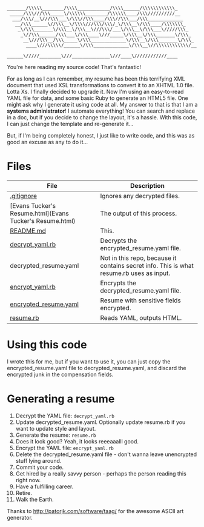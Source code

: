 ```
_______/\\\\\________/\\\\____________/\\\\______/\\\\\\\\\\\\_        
 _____/\\\///\\\_____\/\\\\\\________/\\\\\\____/\\\//////////__       
  ___/\\\/__\///\\\___\/\\\//\\\____/\\\//\\\___/\\\_____________      
   __/\\\______\//\\\__\/\\\\///\\\/\\\/_\/\\\__\/\\\____/\\\\\\\_     
    _\/\\\_______\/\\\__\/\\\__\///\\\/___\/\\\__\/\\\___\/////\\\_    
     _\//\\\______/\\\___\/\\\____\///_____\/\\\__\/\\\_______\/\\\_   
      __\///\\\__/\\\_____\/\\\_____________\/\\\__\/\\\_______\/\\\_  
       ____\///\\\\\/______\/\\\_____________\/\\\__\//\\\\\\\\\\\\/__ 
        ______\/////________\///______________\///____\////////////____
```

You're here reading my source code! That's fantastic!

For as long as I can remember, my resume has been this terrifying XML document that used XSL transformations to convert it to an XHTML 1.0 file. Lotta Xs. I finally decided to upgrade it. Now I'm using an easy-to-read YAML file for data, and some basic Ruby to generate an HTML5 file. One might ask why I generate it using code at all. My answer to that is that I am a **systems administrator**! I automate everything! You can search and replace in a doc, but if you decide to change the layout, it's a hassle. With this code, I can just change the template and re-generate it...

But, if I'm being completely honest, I just like to write code, and this was as good an excuse as any to do it...

# Files

| File | Description |
| -------- | -------- |
| [.gitignore](.gitignore) | Ignores any decrypted files. |
| [Evans Tucker's Resume.html](Evans Tucker's Resume.html) | The output of this process. |
| [README.md](README.md) | This. |
| [decrypt_yaml.rb](decrypt_yaml.rb) | Decrypts the encrypted_resume.yaml file. |
| decrypted_resume.yaml | Not in this repo, because it contains secret info. This is what resume.rb uses as input. |
| [encrypt_yaml.rb](encrypt_yaml.rb) | Encrypts the decrypted_resume.yaml file. |
| [encrypted_resume.yaml](encrypted_resume.yaml) | Resume with sensitive fields encrypted. |
| [resume.rb](resume.rb) | Reads YAML, outputs HTML. |

# Using this code

I wrote this for me, but if you want to use it, you can just copy the encrypted_resume.yaml file to decrypted_resume.yaml, and discard the encrypted junk in the compensation fields.

# Generating a resume

1. Decrypt the YAML file: ```decrypt_yaml.rb```
2. Update decrypted_resume.yaml. Optionally update resume.rb if you want to update style and layout.
3. Generate the resume: ```resume.rb```
4. Does it look good? Yeah, it looks reeeaaalll good.
5. Encrypt the YAML file: ```encrypt_yaml.rb```
6. Delete the decrypted_resume.yaml file - don't wanna leave unencrypted stuff lying around.
7. Commit your code.
8. Get hired by a really savvy person - perhaps the person reading this right now.
9. Have a fulfilling career.
10. Retire.
11. Walk the Earth.

Thanks to http://patorjk.com/software/taag/ for the awesome ASCII art generator.
